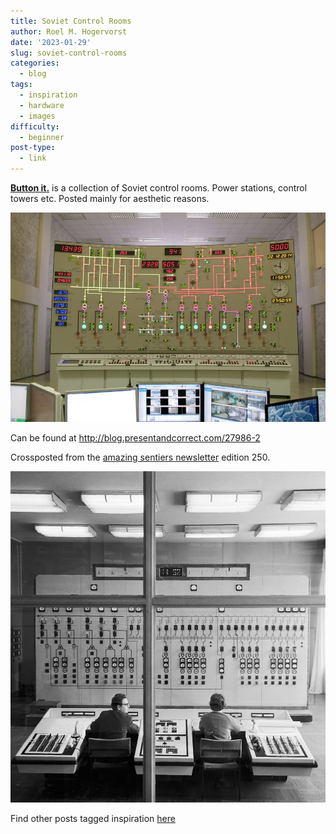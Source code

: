 ```yaml
---
title: Soviet Control Rooms
author: Roel M. Hogervorst
date: '2023-01-29'
slug: soviet-control-rooms
categories:
  - blog
tags:
  - inspiration
  - hardware
  - images
difficulty:
  - beginner
post-type:
  - link
---
```


[**Button it.**](http://blog.presentandcorrect.com/27986-2) is a collection of Soviet control rooms. Power stations, control towers etc. Posted mainly for aesthetic reasons.

![](sovietcontrolroom.jpg)

Can be found at <http://blog.presentandcorrect.com/27986-2>

Crossposted from the [amazing sentiers newsletter](https://sentiers.media/map-room-1950s+computers-enable-fantasies+imagination-infrastructure-what-we-mean-no-250/) edition 250.

![](controlroom.jpeg)


Find other posts tagged inspiration [here](https://notes.rmhogervorst.nl/tags/inspiration/)
